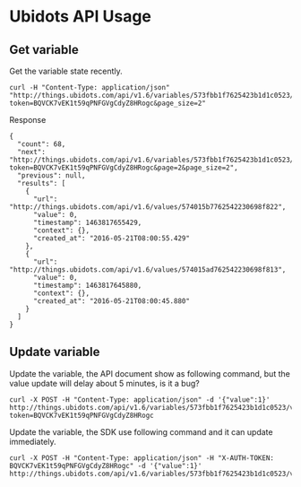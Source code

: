 # Ubidots API Usage

## Get variable

Get the variable state recently.
```
curl -H "Content-Type: application/json" "http://things.ubidots.com/api/v1.6/variables/573fbb1f7625423b1d1c0523/values/?token=BQVCK7vEK1t59qPNFGVgCdyZ8HRogc&page_size=2"
```
Response
```
{
  "count": 68,
  "next": "http://things.ubidots.com/api/v1.6/variables/573fbb1f7625423b1d1c0523/values/?token=BQVCK7vEK1t59qPNFGVgCdyZ8HRogc&page=2&page_size=2",
  "previous": null,
  "results": [
    {
      "url": "http://things.ubidots.com/api/v1.6/values/574015b7762542230698f822",
      "value": 0,
      "timestamp": 1463817655429,
      "context": {},
      "created_at": "2016-05-21T08:00:55.429"
    },
    {
      "url": "http://things.ubidots.com/api/v1.6/values/574015ad762542230698f813",
      "value": 0,
      "timestamp": 1463817645880,
      "context": {},
      "created_at": "2016-05-21T08:00:45.880"
    }
  ]
}
```

## Update variable

Update the variable, the API document show as following command, but the value update will delay about 5 minutes, is it a bug?
```
curl -X POST -H "Content-Type: application/json" -d '{"value":1}' http://things.ubidots.com/api/v1.6/variables/573fbb1f7625423b1d1c0523/values/?token=BQVCK7vEK1t59qPNFGVgCdyZ8HRogc
```


Update the variable, the SDK use following command and it can update immediately.
```
curl -X POST -H "Content-Type: application/json" -H "X-AUTH-TOKEN: BQVCK7vEK1t59qPNFGVgCdyZ8HRogc" -d '{"value":1}' http://things.ubidots.com/api/v1.6/variables/573fbb1f7625423b1d1c0523/values
```

